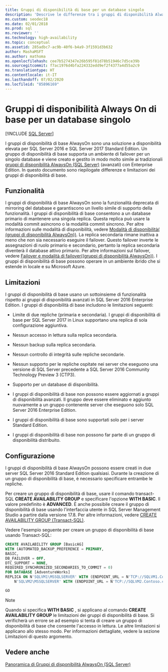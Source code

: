 ```yaml
---
title: Gruppi di disponibilità di base per un database singolo
description: 'Descrive le differenze tra i gruppi di disponibilità Always On normali e di base, nonché le modalità di configurazione di un gruppo di disponibilità di base. '
ms.custom: seodec18
ms.date: 02/01/2018
ms.prod: sql
ms.reviewer: ''
ms.technology: high-availability
ms.topic: conceptual
ms.assetid: 285adbc7-ac9b-40f6-b4a9-3f1591d3b632
author: MashaMSFT
ms.author: mathoma
ms.openlocfilehash: cee7b5274347e26b595f81d78b51946c7d5ce39b
ms.sourcegitcommit: f7ac1976d4bfa224332edd9ef2f4377a4d55a2c9
ms.translationtype: HT
ms.contentlocale: it-IT
ms.lasthandoff: 07/02/2020
ms.locfileid: "85896169"
---
```

# <a name="basic-always-on-availability-groups-for-a-single-database"></a>Gruppi di disponibilità Always On di base per un database singolo
[!INCLUDE [SQL Server](../../../includes/applies-to-version/sqlserver.md)]

  I gruppi di disponibilità di base AlwaysOn sono una soluzione a disponibilità elevata per SQL Server 2016 e SQL Server 2017 Standard Edition. Un gruppo di disponibilità di base supporta un ambiente di failover per un singolo database e viene creato e gestito in modo molto simile ai tradizionali [gruppi di disponibilità AlwaysOn &#40;SQL Server&#41;](../../../database-engine/availability-groups/windows/always-on-availability-groups-sql-server.md) (avanzati) con Enterprise Edition. In questo documento sono riepilogate differenze e limitazioni dei gruppi di disponibilità di base.  
  
## <a name="features"></a>Funzionalità  
 I gruppi di disponibilità di base AlwaysOn sono la funzionalità deprecata di mirroring del database e garantiscono un livello simile di supporto della funzionalità. I gruppi di disponibilità di base consentono a un database primario di mantenere una singola replica. Questa replica può usare la modalità commit asincrono o la modalità commit sincrono. Per altre informazioni sulle modalità di disponibilità, vedere [Modalità di disponibilità&#40; (gruppi di disponibilità AlwaysOn)&#41;](../../../database-engine/availability-groups/windows/availability-modes-always-on-availability-groups.md). La replica secondaria rimane inattiva a meno che non sia necessario eseguire il failover. Questo failover inverte le assegnazioni di ruolo primario e secondario, pertanto la replica secondaria diventerà il database attivo primario. Per altre informazioni sul failover, vedere [Failover e modalità di failover&#40;(gruppi di disponibilità AlwaysOn)&#41;](../../../database-engine/availability-groups/windows/failover-and-failover-modes-always-on-availability-groups.md). I gruppi di disponibilità di base possono operare in un ambiente ibrido che si estende in locale e su Microsoft Azure.  
  
## <a name="limitations"></a>Limitazioni  
 I gruppi di disponibilità di base usano un sottoinsieme di funzionalità rispetto ai gruppi di disponibilità avanzati in SQL Server 2016 Enterprise Edition. I gruppi di disponibilità di base includono le limitazioni seguenti:  
  
- Limite di due repliche (primaria e secondaria). I gruppi di disponibilità di base per SQL Server 2017 in Linux supportano una replica di sola configurazione aggiuntiva.
  
- Nessun accesso in lettura sulla replica secondaria.  
  
- Nessun backup sulla replica secondaria.  

- Nessun controllo di integrità sulle repliche secondarie. 

- Nessun supporto per le repliche ospitate nei server che eseguono una versione di SQL Server precedente a SQL Server 2016 Community Technology Preview 3 (CTP3).  

- Supporto per un database di disponibilità.  
  
- I gruppi di disponibilità di base non possono essere aggiornati a gruppi di disponibilità avanzati. Il gruppo deve essere eliminato e aggiunto nuovamente a un gruppo contenente server che eseguono solo SQL Server 2016 Enterprise Edition.  
  
- I gruppi di disponibilità di base sono supportati solo per i server Standard Edition. 

- I gruppi di disponibilità di base non possono far parte di un gruppo di disponibilità distribuito. 
  
## <a name="configuration"></a>Configurazione  
 I gruppi di disponibilità di base AlwaysOn possono essere creati in due server SQL Server 2016 Standard Edition qualsiasi. Durante la creazione di un gruppo di disponibilità di base, è necessario specificare entrambe le repliche.  
  
 Per creare un gruppo di disponibilità di base, usare il comando transact-SQL **CREATE AVAILABILITY GROUP** e specificare l'opzione **WITH BASIC**. Il valore predefinito è **ADVANCED**. È anche possibile creare il gruppo di disponibilità di base usando l'interfaccia utente in SQL Server Management Studio a partire dalla versione 17.8. Per altre informazioni, vedere [CREATE AVAILABILITY GROUP &#40;Transact-SQL&#41;](../../../t-sql/statements/create-availability-group-transact-sql.md). 

Vedere l'esempio seguente per creare un gruppo di disponibilità di base usando Transact-SQL: 

```sql
CREATE AVAILABILITY GROUP [BasicAG]
WITH (AUTOMATED_BACKUP_PREFERENCE = PRIMARY,
BASIC,
DB_FAILOVER = OFF,
DTC_SUPPORT = NONE,
REQUIRED_SYNCHRONIZED_SECONDARIES_TO_COMMIT = 0)
FOR DATABASE [AdventureWorks]
REPLICA ON N'SQLVM1\MSSQLSERVER' WITH (ENDPOINT_URL = N'TCP://SQLVM1.Contoso.com:5022', FAILOVER_MODE = AUTOMATIC, AVAILABILITY_MODE = SYNCHRONOUS_COMMIT, SEEDING_MODE = AUTOMATIC, SECONDARY_ROLE(ALLOW_CONNECTIONS = NO)),
    N'SQLVM2\MSSQLSERVER' WITH (ENDPOINT_URL = N'TCP://SQLVM2.Contoso.com:5022', FAILOVER_MODE = AUTOMATIC, AVAILABILITY_MODE = SYNCHRONOUS_COMMIT, SEEDING_MODE = AUTOMATIC, SECONDARY_ROLE(ALLOW_CONNECTIONS = NO));

GO
```

  
> [!NOTE]  
>  Quando si specifica **WITH BASIC** , si applicano al comando **CREATE AVAILABILITY GROUP** le limitazioni dei gruppi di disponibilità di base. Si verificherà un errore se ad esempio si tenta di creare un gruppo di disponibilità di base che consente l'accesso in lettura. Le altre limitazioni si applicano allo stesso modo. Per informazioni dettagliate, vedere la sezione Limitazioni di questo argomento.  
  
## <a name="see-also"></a>Vedere anche  
 [Panoramica di Gruppi di disponibilità AlwaysOn &#40;SQL Server&#41;](../../../database-engine/availability-groups/windows/overview-of-always-on-availability-groups-sql-server.md)  
  
  
